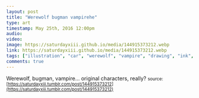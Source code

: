 ```yaml
---
layout: post
title: "Werewolf bugman vampirehe"
type: art
timestamp: May 25th, 2016 12:00pm
audio: 
video: 
image: https://saturdayxiii.github.io/media/144915373212.webp
link: https://saturdayxiii.github.io/media/144915373212.webp
tags: ["illustration", "car", "werewolf", "vampire", "drawing", "ink", "art"]
comments: true
---
```

Werewolf, bugman, vampire&hellip; original characters, really?
<small>source: [https://saturdayxiii.tumblr.com/post/144915373212](https://saturdayxiii.tumblr.com/post/144915373212)</small>